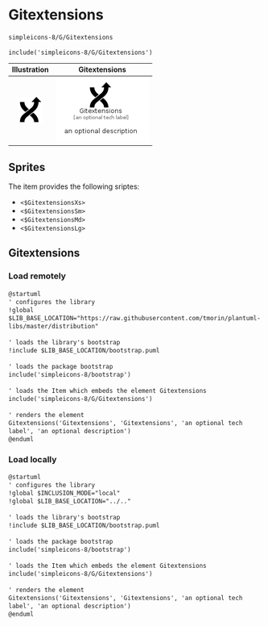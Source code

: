 # Gitextensions


```text
simpleicons-8/G/Gitextensions
```

```text
include('simpleicons-8/G/Gitextensions')
```



| Illustration | Gitextensions |
| :---: | :---: |
| ![illustration for Illustration](../../simpleicons-8/G/Gitextensions.png) | ![illustration for Gitextensions](../../simpleicons-8/G/Gitextensions.Local.png) |



## Sprites
The item provides the following sriptes:

- `<$GitextensionsXs>`
- `<$GitextensionsSm>`
- `<$GitextensionsMd>`
- `<$GitextensionsLg>`





## Gitextensions

### Load remotely
```plantuml
@startuml
' configures the library
!global $LIB_BASE_LOCATION="https://raw.githubusercontent.com/tmorin/plantuml-libs/master/distribution"

' loads the library's bootstrap
!include $LIB_BASE_LOCATION/bootstrap.puml

' loads the package bootstrap
include('simpleicons-8/bootstrap')

' loads the Item which embeds the element Gitextensions
include('simpleicons-8/G/Gitextensions')

' renders the element
Gitextensions('Gitextensions', 'Gitextensions', 'an optional tech label', 'an optional description')
@enduml
```

### Load locally
```plantuml
@startuml
' configures the library
!global $INCLUSION_MODE="local"
!global $LIB_BASE_LOCATION="../.."

' loads the library's bootstrap
!include $LIB_BASE_LOCATION/bootstrap.puml

' loads the package bootstrap
include('simpleicons-8/bootstrap')

' loads the Item which embeds the element Gitextensions
include('simpleicons-8/G/Gitextensions')

' renders the element
Gitextensions('Gitextensions', 'Gitextensions', 'an optional tech label', 'an optional description')
@enduml
```

